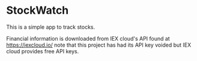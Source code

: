 # StockWatch

This is a simple app to track stocks.

Financial information is downloaded from IEX cloud's API found at https://iexcloud.io/
note that this project has had its API key voided but IEX cloud provides free API keys.
